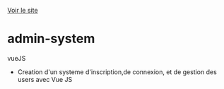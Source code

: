 [Voir le site](https://admin-system.netlify.app/)

# admin-system
vueJS

* Creation d'un systeme d'inscription,de connexion, et de gestion des users avec Vue JS
